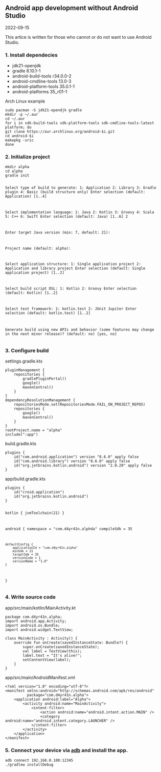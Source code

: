 <h2>Android app development without Android Studio</h2>
<time>2022-09-15</time>
<p>
This artice is written for those who cannot or do not want to use <span class="nowrap">Android Studio</span>.
</p>
<h3>1. Install dependecies</h3>
<ul>
    <li>jdk21-openjdk</li>
    <li>gradle 8.10.1-1</li>
    <li>android-build-tools r34.0.0-2</li>
    <li>android-cmdline-tools 13.0-3</li>
    <li>android-platform-tools 35.0.1-1</li>
    <li>android-platforms 35_r01-1</li>
</ul>
<p>Arch Linux example</p>
<pre><code>sudo pacman -S jdk21-opendjk gradle
mkdir -p ~/.aur
cd ~/.aur
for i in sdk-build-tools sdk-platform-tools sdk-cmdline-tools-latest platform; do
git clone https://aur.archlinux.org/android-$i.git
cd android-$i
makepkg -sric
done
</pre></code>
<h3>2. Initialize project</h3>
<pre><code>mkdir alpha
cd alpha
gradle init

Select type of build to generate:
  1: Application
  2: Library
  3: Gradle plugin
  4: Basic (build structure only)
Enter selection (default: Application) [1..4]

Select implementation language:
  1: Java
  2: Kotlin
  3: Groovy
  4: Scala
  5: C++
  6: Swift
Enter selection (default: Java) [1..6] 2

Enter target Java version (min: 7, default: 21):

Project name (default: alpha):

Select application structure:
  1: Single application project
  2: Application and library project
Enter selection (default: Single application project) [1..2]

Select build script DSL:
  1: Kotlin
  2: Groovy
Enter selection (default: Kotlin) [1..2]

Select test framework:
  1: kotlin.test
  2: JUnit Jupiter
Enter selection (default: kotlin.test) [1..2]

Generate build using new APIs and behavior (some features may change in the next minor release)? (default: no) [yes, no]
</code></pre>
<h3>3. Configure build</h3>
<p>settings.gradle.kts</p>
<pre><code>pluginManagement {
    repositories {
        gradlePluginPortal()
        google()
        mavenCentral()
    }
}
dependencyResolutionManagement {
    repositoriesMode.set(RepositoriesMode.FAIL_ON_PROJECT_REPOS)
    repositories {
        google()
        mavenCentral()
    }
}
rootProject.name = "alpha"
include(":app")</code></pre>

<p>build.gradle.kts</p>

<pre><code>plugins {
    id("com.android.application") version "8.6.0" apply false
    id("com.android.library") version "8.6.0" apply false
    id("org.jetbrains.kotlin.android") version "2.0.20" apply false
}
</code></pre>

<p>app/build.gradle.kts</p>
<pre><code>plugins {
    id("croid.application")
    id("org.jetbrains.kotlin.android")
}

kotlin {
    jvmToolchain(21)
}

android {
    namespace = "com.d4yr41n.alphda"
    compileSdk = 35

    defaultConfig {
        applicationId = "com.d4yr41n.alpha"
        minSdk = 21
        targetSdk = 35
        versionCode = 1
        versionName = "1.0"
    }
}</code></pre>

<h3>4. Write source code</h3>
<p>app/src/main/kotlin/MainActivity.kt</p>

<pre><code>package com.d4yr41n.alpha;
import android.app.Activity;
import android.os.Bundle;
import android.widget.TextView;

class MainActivity : Activity() {
    override fun onCreate(savedInstanceState: Bundle?) {
        super.onCreate(savedInstanceState);
        val label = TextView(this);
        label.text = "It's alive!";
        setContentView(label);
    }
}</code></pre>

<p>app/src/main/AndroidManifest.xml</p>

<pre><code>&lt;?xml version="1.0" encoding="utf-8"?&gt;
&lt;manifest xmlns:android="http://schemas.android.com/apk/res/android"
          package="com.d4yr41n.alpha"&gt;
    &lt;application android:label="Alpha"&gt;
        &lt;activity android:name="MainActivity"&gt;
            &lt;intent-filter&gt;
                &lt;action android:name="android.intent.action.MAIN" /&gt;
                &lt;category android:name="android.intent.category.LAUNCHER" /&gt;
            &lt;/intent-filter&gt;
        &lt;/activity&gt;
    &lt;/application&gt;
&lt;/manifest&gt;</code></pre>

<h3>5. Connect your device via <a href="https://developer.android.com/tools/adb">adb</a> and install the app.</h3>
<code><pre>
adb connect 192.168.0.100:12345
./gradlew installDebug
</code></pre>
